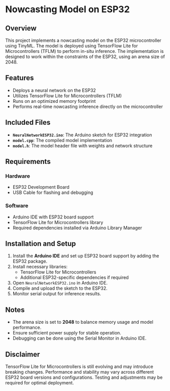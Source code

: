 # Nowcasting Model on ESP32

## Overview
This project implements a nowcasting model on the ESP32 microcontroller using TinyML. The model is deployed using TensorFlow Lite for Microcontrollers (TFLM) to perform in-situ inference. The implementation is designed to work within the constraints of the ESP32, using an arena size of 2048.

## Features
- Deploys a neural network on the ESP32
- Utilizes TensorFlow Lite for Microcontrollers (TFLM)
- Runs on an optimized memory footprint
- Performs real-time nowcasting inference directly on the microcontroller

## Included Files
- **`NeuralNetworkESP32.ino`**: The Arduino sketch for ESP32 integration
- **`model.cpp`**: The compiled model implementation
- **`model.h`**: The model header file with weights and network structure

## Requirements
### Hardware
- ESP32 Development Board
- USB Cable for flashing and debugging

### Software
- Arduino IDE with ESP32 board support
- TensorFlow Lite for Microcontrollers library
- Required dependencies installed via Arduino Library Manager

## Installation and Setup
1. Install the **Arduino IDE** and set up ESP32 board support by adding the ESP32 package.
2. Install necessary libraries:
   - TensorFlow Lite for Microcontrollers
   - Additional ESP32-specific dependencies if required
3. Open `NeuralNetworkESP32.ino` in Arduino IDE.
4. Compile and upload the sketch to the ESP32.
5. Monitor serial output for inference results.

## Notes
- The arena size is set to **2048** to balance memory usage and model performance.
- Ensure sufficient power supply for stable operation.
- Debugging can be done using the Serial Monitor in Arduino IDE.

## Disclaimer
TensorFlow Lite for Microcontrollers is still evolving and may introduce breaking changes. Performance and stability may vary across different ESP32 board versions and configurations. Testing and adjustments may be required for optimal deployment.

